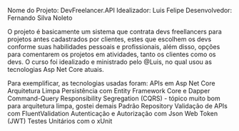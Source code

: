 Nome do Projeto: DevFreelancer.API
Idealizador: Luis Felipe
Desenvolvedor: Fernando Silva Noleto

O projeto é basicamente um sistema que contrata devs freellancers para projetos antes cadastrados por clientes, estes que escolhem os devs conforme suas habilidades pessoais e profissionais, além disso, opções para comentarem os projetos em atividades, tanto os clientes como os devs. O curso foi idealizado e ministrado pelo @Luis, no qual usou as tecnologias Asp Net Core atuais.

Para exemplificar, as tecnologias usadas foram:
APIs em Asp Net Core
Arquitetura Limpa
Persistência com Entity Framework Core e Dapper
Command-Query Responsibility Segregation (CQRS) - tópico muito bom para arquitetura limpa, gostei demais
Padrão Repository
Validação de APIs com FluentValidation
Autenticação e Autorização com Json Web Token (JWT)
Testes Unitários com o xUnit
